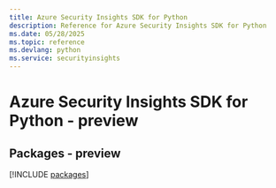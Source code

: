 ```yaml
---
title: Azure Security Insights SDK for Python
description: Reference for Azure Security Insights SDK for Python
ms.date: 05/28/2025
ms.topic: reference
ms.devlang: python
ms.service: securityinsights
---
```

# Azure Security Insights SDK for Python - preview
## Packages - preview
[!INCLUDE [packages](security-insights-index.md)]